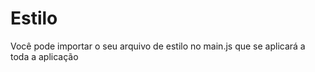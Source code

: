 # Estilo 

Você pode importar o seu arquivo de estilo no main.js que se aplicará a toda a aplicação 

